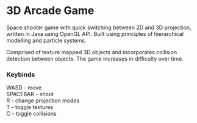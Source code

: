 # 3D Arcade Game

Space shooter game with quick switching between 2D and 3D projection, written
in Java using OpenGL API. Built using principles of hierarchical modelling and
particle systems.


Comprised of texture mapped 3D objects and incorporates collision
detection between objects. The game increases in difficulty over time.

### Keybinds
 
WASD - move   
SPACEBAR - shoot   
R - change projection modes  
T - toggle textures   
C - toggle collisions